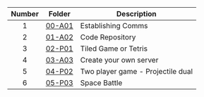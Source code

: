 | Number | Folder                    | Description           |
| :----: | --------------------------| --------------------- |
|   1    |[00-A01](https://github.com/nitishkumar2306/5443-2D-NitishKumar/tree/main/Assignments/00-A01)                | Establishing Comms           |
|   2    |[01-A02](https://github.com/nitishkumar2306/5443-2D-NitishKumar/tree/main/Assignments/01-A02)                | Code Repository       |
|   3    |[02-P01](https://github.com/nitishkumar2306/5443-2D-NitishKumar/tree/main/Assignments/02-P01)                | Tiled Game or Tetris|
|   4    |[03-A03](https://github.com/nitishkumar2306/5443-2D-NitishKumar/tree/main/Assignments/03-A03)                | Create your own server|
|   5    |[04-P02](https://github.com/nitishkumar2306/5443-2D-NitishKumar/tree/main/Assignments/04-P02)                | Two player game - Projectile dual|
|   6    |[05-P03](https://github.com/nitishkumar2306/5443-2D-NitishKumar/tree/main/Assignments/05-P03)                | Space Battle|

